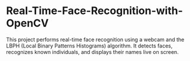 # Real-Time-Face-Recognition-with-OpenCV
This project performs real-time face recognition using a webcam and the LBPH (Local Binary Patterns Histograms) algorithm. It detects faces, recognizes known individuals, and displays their names live on screen.
